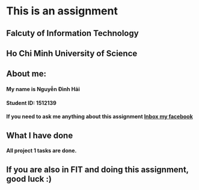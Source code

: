 # This is an assignment
## Falcuty of Information Technology
## Ho Chi Minh University of Science

## About me:
#### My name is Nguyễn Đình Hải
#### Student ID: 1512139
#### If you need to ask me anything about this assignment [Inbox my facebook](https://www.facebook.com/hainguyen28197)

## What I have done
#### All project 1 tasks are done.

## If you are also in FIT and doing this assignment, good luck :)
